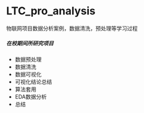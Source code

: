 # LTC_pro_analysis
物联网项目数据分析案例，数据清洗，预处理等学习过程
##### 在校期间所研究项目
- 数据预处理
- 数据清洗
- 数据可视化
- 可视化结论总结
- 算法套用
- EDA数据分析
- 总结
